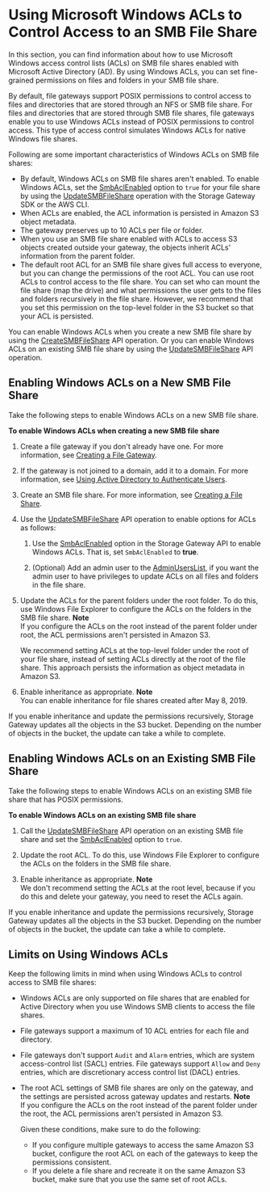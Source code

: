 # Using Microsoft Windows ACLs to Control Access to an SMB File Share<a name="smb-acl"></a>

In this section, you can find information about how to use Microsoft Windows access control lists \(ACLs\) on SMB file shares enabled with Microsoft Active Directory \(AD\)\. By using Windows ACLs, you can set fine\-grained permissions on files and folders in your SMB file share\. 

By default, file gateways support POSIX permissions to control access to files and directories that are stored through an NFS or SMB file share\. For files and directories that are stored through SMB file shares, file gateways enable you to use Windows ACLs instead of POSIX permissions to control access\. This type of access control simulates Windows ACLs for native Windows file shares\. 

Following are some important characteristics of Windows ACLs on SMB file shares:
+ By default, Windows ACLs on SMB file shares aren't enabled\. To enable Windows ACLs, set the [SmbAclEnabled](https://docs.aws.amazon.com/storagegateway/latest/APIReference/API_CreateSMBFileShare.html#StorageGateway-CreateSMBFileShare-request-SMBACLEnabled) option to `true` for your file share by using the [UpdateSMBFileShare](https://docs.aws.amazon.com/storagegateway/latest/APIReference/API_UpdateSMBFileShare.html) operation with the Storage Gateway SDK or the AWS CLI\.
+ When ACLs are enabled, the ACL information is persisted in Amazon S3 object metadata\.
+ The gateway preserves up to 10 ACLs per file or folder\.
+ When you use an SMB file share enabled with ACLs to access S3 objects created outside your gateway, the objects inherit ACLs' information from the parent folder\.
+ The default root ACL for an SMB file share gives full access to everyone, but you can change the permissions of the root ACL\. You can use root ACLs to control access to the file share\. You can set who can mount the file share \(map the drive\) and what permissions the user gets to the files and folders recursively in the file share\. However, we recommend that you set this permission on the top\-level folder in the S3 bucket so that your ACL is persisted\. 

You can enable Windows ACLs when you create a new SMB file share by using the [CreateSMBFileShare](https://docs.aws.amazon.com/storagegateway/latest/APIReference/API_CreateSMBFileShare.html) API operation\. Or you can enable Windows ACLs on an existing SMB file share by using the [UpdateSMBFileShare](https://docs.aws.amazon.com/storagegateway/latest/APIReference/API_UpdateSMBFileShare.html) API operation\.

## Enabling Windows ACLs on a New SMB File Share<a name="enable-acl-new-fileshare"></a>

Take the following steps to enable Windows ACLs on a new SMB file share\.

**To enable Windows ACLs when creating a new SMB file share**

1. Create a file gateway if you don't already have one\. For more information, see [Creating a File Gateway](create-file-gateway.md)\. 

1. If the gateway is not joined to a domain, add it to a domain\. For more information, see [Using Active Directory to Authenticate Users](managing-gateway-file.md#enable-ad-settings)\. 

1. Create an SMB file share\. For more information, see [Creating a File Share](GettingStartedCreateFileShare.md)\. 

1. Use the [UpdateSMBFileShare](https://docs.aws.amazon.com/storagegateway/latest/APIReference/API_UpdateSMBFileShare.html) API operation to enable options for ACLs as follows:

   1. Use the [SmbAclEnabled](https://docs.aws.amazon.com/storagegateway/latest/APIReference/API_CreateSMBFileShare.html#StorageGateway-CreateSMBFileShare-request-SMBACLEnabled) option in the Storage Gateway API to enable Windows ACLs\. That is, set `SmbAclEnabled` to **true**\. 

   1. \(Optional\) Add an admin user to the [AdminUsersList](https://docs.aws.amazon.com/storagegateway/latest/APIReference/API_CreateSMBFileShare.html#StorageGateway-CreateSMBFileShare-request-AdminUserList), if you want the admin user to have privileges to update ACLs on all files and folders in the file share\.

1. Update the ACLs for the parent folders under the root folder\. To do this, use Windows File Explorer to configure the ACLs on the folders in the SMB file share\.
**Note**  
If you configure the ACLs on the root instead of the parent folder under root, the ACL permissions aren't persisted in Amazon S3\.

   We recommend setting ACLs at the top\-level folder under the root of your file share, instead of setting ACLs directly at the root of the file share\. This approach persists the information as object metadata in Amazon S3\.

1. Enable inheritance as appropriate\.
**Note**  
You can enable inheritance for file shares created after May 8, 2019\. 

If you enable inheritance and update the permissions recursively, Storage Gateway updates all the objects in the S3 bucket\. Depending on the number of objects in the bucket, the update can take a while to complete\. 

## Enabling Windows ACLs on an Existing SMB File Share<a name="enable-acl-existing-fileshare"></a>

Take the following steps to enable Windows ACLs on an existing SMB file share that has POSIX permissions\.

**To enable Windows ACLs on an existing SMB file share**

1. Call the [UpdateSMBFileShare](https://docs.aws.amazon.com/storagegateway/latest/APIReference/API_UpdateSMBFileShare.html) API operation on an existing SMB file share and set the [SmbAclEnabled](https://docs.aws.amazon.com/storagegateway/latest/APIReference/API_CreateSMBFileShare.html#StorageGateway-CreateSMBFileShare-request-SMBACLEnabled) option to `true`\.

1. Update the root ACL\. To do this, use Windows File Explorer to configure the ACLs on the folders in the SMB file share\.

1. Enable inheritance as appropriate\.
**Note**  
We don't recommend setting the ACLs at the root level, because if you do this and delete your gateway, you need to reset the ACLs again\.

If you enable inheritance and update the permissions recursively, Storage Gateway updates all the objects in the S3 bucket\. Depending on the number of objects in the bucket, the update can take a while to complete\. 

## Limits on Using Windows ACLs<a name="acl-limits"></a>

Keep the following limits in mind when using Windows ACLs to control access to SMB file shares:
+ Windows ACLs are only supported on file shares that are enabled for Active Directory when you use Windows SMB clients to access the file shares\.
+ File gateways support a maximum of 10 ACL entries for each file and directory\.
+ File gateways don't support `Audit` and `Alarm` entries, which are system access\-control list \(SACL\) entries\. File gateways support `Allow` and `Deny` entries, which are discretionary access control list \(DACL\) entries\. 
+ The root ACL settings of SMB file shares are only on the gateway, and the settings are persisted across gateway updates and restarts\. 
**Note**  
If you configure the ACLs on the root instead of the parent folder under the root, the ACL permissions aren't persisted in Amazon S3\.

  Given these conditions, make sure to do the following:
  + If you configure multiple gateways to access the same Amazon S3 bucket, configure the root ACL on each of the gateways to keep the permissions consistent\.
  + If you delete a file share and recreate it on the same Amazon S3 bucket, make sure that you use the same set of root ACLs\.